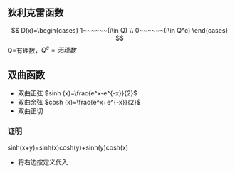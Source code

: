 ## 狄利克雷函数

$$
D(x)=\begin{cases}
1~~~~~~(i\in Q) \\
0~~~~~~(i\in Q^c)
\end{cases}
$$
Q=有理数，$Q^c=无理数$

## 双曲函数
- 双曲正弦
$sinh (x)=\frac{e^x-e^{-x}}{2}$
- 双曲余弦
$cosh (x)=\frac{e^x+e^{-x}}{2}$
- 双曲正切


### 证明
sinh(x+y)=sinh(x)cosh(y)+sinh(y)cosh(x)
- 将右边按定义代入

